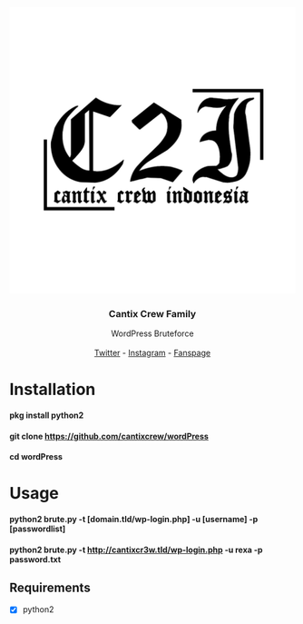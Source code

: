 <p align="center">
  <a href="https://wpscan.org/">
    <img src="https://github.com/cantixcrew/wordPress/blob/master/data/20200522_233508.jpg" alt="Cantix Crew logo">
  </a>
</p>

<h3 align="center">Cantix Crew Family</h3>

<p align="center">
  WordPress Bruteforce
  <br>
  <br>
  <a href="https://twitter.com/cantixcr3w" title="twitter" target="_blank">Twitter</a> - <a href="https://instagram.com/cantixcr3w/" title="instagram" target="_blank">Instagram</a> - <a href="https://facebook.com/cantixcr3w/" title="Fanspage" target="_blank">Fanspage</a>
</p>


# Installation
#### pkg install python2
#### git clone https://github.com/cantixcrew/wordPress
#### cd wordPress

# Usage
#### python2 brute.py -t [domain.tld/wp-login.php] -u [username] -p [passwordlist]
#### python2 brute.py -t http://cantixcr3w.tld/wp-login.php -u rexa -p password.txt


## Requirements
- [X] python2

